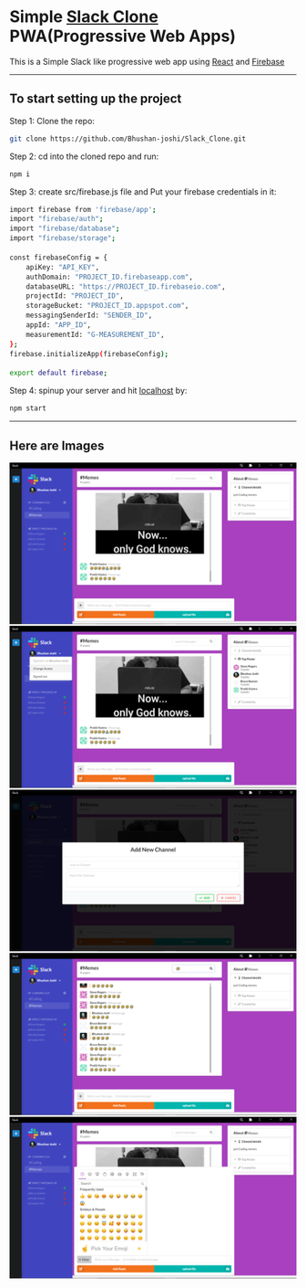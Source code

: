 # Simple [Slack Clone](https://slackclone-dc1c7.web.app) PWA(Progressive Web Apps)

This is a Simple Slack like progressive web app using [React](https://reactjs.org/) and [Firebase](https://firebase.google.com/)

---

## To start setting up the project

Step 1: Clone the repo:

```bash
git clone https://github.com/Bhushan-joshi/Slack_Clone.git
```

Step 2: cd into the cloned repo and run:

```bash
npm i
```
Step 3: create src/firebase.js file and  Put your firebase credentials in it:

```bash
import firebase from 'firebase/app';
import "firebase/auth";
import "firebase/database";
import "firebase/storage";

const firebaseConfig = {
    apiKey: "API_KEY",
    authDomain: "PROJECT_ID.firebaseapp.com",
    databaseURL: "https://PROJECT_ID.firebaseio.com",
    projectId: "PROJECT_ID",
    storageBucket: "PROJECT_ID.appspot.com",
    messagingSenderId: "SENDER_ID",
    appId: "APP_ID",
    measurementId: "G-MEASUREMENT_ID",
};
firebase.initializeApp(firebaseConfig);

export default firebase;
```

Step 4: spinup your server and hit [localhost](http://127.0.0.1:3000) by:
```bash
npm start
```

---
## Here are Images

![](docs/images/mainPage.png)
![](docs/images/details.png)
![](docs/images/newChannel.png)
![](docs/images/search.png)
![](docs/images/Emoji.png)
